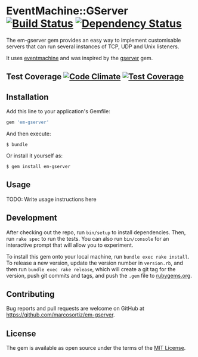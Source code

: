 # EventMachine::GServer [![Build Status](https://travis-ci.org/marcosortiz/em-gserver.svg?branch=dev)](https://travis-ci.org/marcosortiz/em-gserver) [![Dependency Status](https://gemnasium.com/badges/github.com/marcosortiz/em-gserver.svg)](https://gemnasium.com/github.com/marcosortiz/em-gserver)

The em-gserver gem provides an easy way to implement customisable servers that can run several instances of TCP, UDP and Unix listeners.

It uses [eventmachine](https://github.com/eventmachine/eventmachine) and was inspired by the [gserver](https://github.com/ruby/gserver) gem.

## Test Coverage [![Code Climate](https://codeclimate.com/github/marcosortiz/em-gserver/badges/gpa.svg)](https://codeclimate.com/github/marcosortiz/em-gserver) [![Test Coverage](https://codeclimate.com/github/marcosortiz/em-gserver/badges/coverage.svg)](https://codeclimate.com/github/marcosortiz/em-gserver/coverage)
## Installation

Add this line to your application's Gemfile:

```ruby
gem 'em-gserver'
```

And then execute:

    $ bundle

Or install it yourself as:

    $ gem install em-gserver

## Usage

TODO: Write usage instructions here

## Development

After checking out the repo, run `bin/setup` to install dependencies. Then, run `rake spec` to run the tests. You can also run `bin/console` for an interactive prompt that will allow you to experiment.

To install this gem onto your local machine, run `bundle exec rake install`. To release a new version, update the version number in `version.rb`, and then run `bundle exec rake release`, which will create a git tag for the version, push git commits and tags, and push the `.gem` file to [rubygems.org](https://rubygems.org).

## Contributing

Bug reports and pull requests are welcome on GitHub at https://github.com/marcosortiz/em-gserver.


## License

The gem is available as open source under the terms of the [MIT License](http://opensource.org/licenses/MIT).

